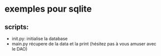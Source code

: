 # exemples pour sqlite
## scripts:
- init.py: initialise la database
- main.py récupere de la data et la print (hésitez pas à vous amuser avec le DAO)